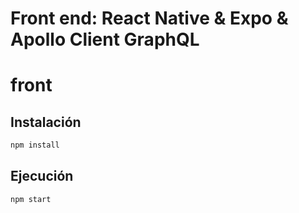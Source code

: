 # Front end: React Native & Expo & Apollo Client GraphQL

# front

## Instalación

```bash
npm install
```

## Ejecución

```bash
npm start
```
